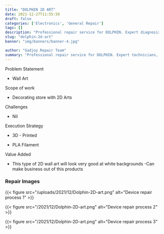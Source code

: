 ```yaml
---
title: "DOLPHIN 2D ART"
date: 2021-12-27T11:55:59
draft: false
categories: ['Electronics', 'General Repair']
tags: []
description: "Professional repair service for DOLPHIN. Expert diagnosis and quality repairs in Bangalore."
slug: "dolphin-2d-art"
banner: "img/banners/banner-4.jpg"

author: "Gadjoy Repair Team"
summary: "Professional repair service for DOLPHIN. Expert technicians, quality parts, warranty included."
---
```


Problem Statement 

- Wall Art

Scope of work

- Decorating store with 2D Arts

Challenges

- Nil

Execution Strategy 

- 3D - Printed 

- PLA Filament

Value Added 

- This type of 2D wall art will look very good at white backgrounds -Can make business out of this products

### Repair Images

{{< figure src="/uploads/2021/12/Dolphin-2D-art.png" alt="Device repair process 1" >}}

{{< figure src="/2021/12/Dolphin-2D-art.png" alt="Device repair process 2" >}}

{{< figure src="/2021/12/Dolphin-2D-art.png" alt="Device repair process 3" >}}

